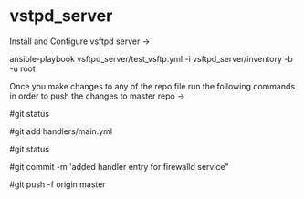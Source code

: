 # vstpd_server
Install and Configure vsftpd server ->

ansible-playbook vsftpd_server/test_vsftp.yml -i vsftpd_server/inventory -b -u root

Once you make changes to any of the repo file run the following commands in order to push the changes to master repo ->

#git status

#git add handlers/main.yml

#git status

#git commit -m 'added handler entry for firewalld service"

#git push -f origin master
